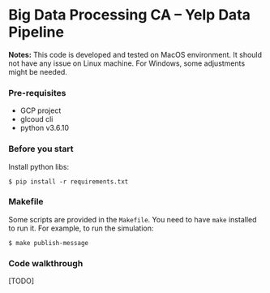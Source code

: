 # Big Data Processing CA – Yelp Data Pipeline

**Notes:** This code is developed and tested on MacOS environment. It should not have any issue on Linux machine. For Windows, some adjustments might be needed.

### Pre-requisites
- GCP project
- glcoud cli
- python v3.6.10

### Before you start

Install python libs:
```
$ pip install -r requirements.txt
```

### Makefile

Some scripts are provided in the `Makefile`. You need to have `make` installed to run it. For example, to run the simulation:
```
$ make publish-message
```

### Code walkthrough

[TODO]
